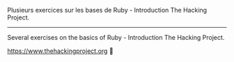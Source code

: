 Plusieurs exercices sur les bases de Ruby - Introduction The Hacking Project.

--------------------------------------------------------

Several exercises on the basics of Ruby - Introduction The Hacking Project.

https://www.thehackingproject.org 🚀